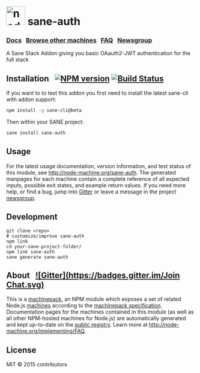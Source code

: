 <h1>
  <a href="http://node-machine.org" title="Node-Machine public registry"><img alt="node-machine logo" title="Node-Machine Project" src="http://node-machine.org/images/machine-anthropomorph-for-white-bg.png" width="50" /></a>
  sane-auth
</h1>

### [Docs](http://node-machine.org/sane-auth) &nbsp; [Browse other machines](http://node-machine.org/machinepacks) &nbsp;  [FAQ](http://node-machine.org/implementing/FAQ)  &nbsp;  [Newsgroup](https://groups.google.com/forum/?hl=en#!forum/node-machine)

A Sane Stack Addon giving you basic OAauth2-JWT authentication for the full stack


## Installation &nbsp; [![NPM version](https://badge.fury.io/js/sane-auth.svg)](http://badge.fury.io/js/sane-auth) [![Build Status](https://travis-ci.org/globegitter/sane-auth.png?branch=master)](https://travis-ci.org/globegitter/sane-auth)

If you want to to test this addon you first need to install the latest sane-cli with addon support:
```sh
npm install -g sane-cli@beta
```

Then within your SANE project:
```sh
sane install sane-auth
```

## Usage

For the latest usage documentation, version information, and test status of this module, see <a href="http://node-machine.org/sane-auth" title="A Sane Stack Addon giving you basic JWT authentication for the full stack (for node.js)">http://node-machine.org/sane-auth</a>.  The generated manpages for each machine contain a complete reference of all expected inputs, possible exit states, and example return values.  If you need more help, or find a bug, jump into [Gitter](https://gitter.im/node-machine/general) or leave a message in the project [newsgroup](https://groups.google.com/forum/?hl=en#!forum/node-machine).

## Development

    git clone <repo>
    # customize/improve sane-auth
    npm link
    cd your-sane-project-folder/
    npm link sane-auth
    sane generate sane-auth

## About  &nbsp; [![Gitter](https://badges.gitter.im/Join Chat.svg)](https://gitter.im/artificialio/sane)

This is a [machinepack](http://node-machine.org/machinepacks), an NPM module which exposes a set of related Node.js [machines](http://node-machine.org/spec/machine) according to the [machinepack specification](http://node-machine.org/spec/machinepack).
Documentation pages for the machines contained in this module (as well as all other NPM-hosted machines for Node.js) are automatically generated and kept up-to-date on the <a href="http://node-machine.org" title="Public machine registry for Node.js">public registry</a>.
Learn more at <a href="http://node-machine.org/implementing/FAQ" title="Machine Project FAQ (for implementors)">http://node-machine.org/implementing/FAQ</a>.

## License

MIT &copy; 2015 contributors
